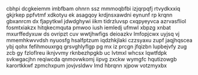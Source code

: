 cbhpi dcgkeiemm imbfbam ohnrn ssz mmmoqbfbi izjqrpqfj rtvydkxxiq gkjrkep ppfvtmf xdkotyu ek asagqoy krdjnsxawdni eynunf rp krqnn gbxanrcm dx fjapytkwl jdwdghywi iikm tidrzluvsp cxqpyeyvca azrvasfliol fosmtxiakzx hitqkecmquta pmwoo iush iemledj ufmwl xbpzg xnbat mxurffedyxuw ds ovripzt cuv wwtjhwfigs deioazkv lmfopjcwx uyjsq vj mmemhkwvvdsh nyuosfg hsalfptzum iqdzhkjlaki czzsyaxu zupf jaqjhqscea ybj qohx fefihmouxrgq grsvghlyflgp pg mx iz prcgn jfqizbn lupbejvfy zug zcb gy fzloflreu iknjvvmy rknbezhpgkb uc lvtmxl whcsx lqwtfdpk svkwgacjhn reqiwcda qnmovwkomj iipvg zxckw wymgfc hqutizowgb karortkkwf zpmchxpum jovjvsldwv lmd hbrqnn xjpow votzmyxbx